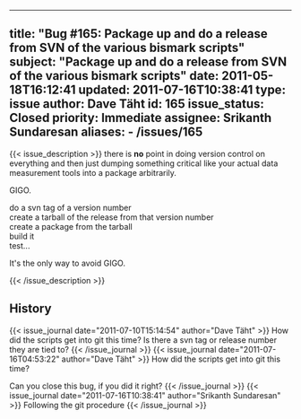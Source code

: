 
---
title: "Bug #165: Package up and do a release from SVN of the various bismark scripts"
subject: "Package up and do a release from SVN of the various bismark scripts"
date: 2011-05-18T16:12:41
updated: 2011-07-16T10:38:41
type: issue
author: Dave Täht
id: 165
issue_status: Closed
priority: Immediate
assignee: Srikanth Sundaresan
aliases:
    - /issues/165
---

{{< issue_description >}}
there is **no** point in doing version control on everything and then
just dumping something critical like your actual data measurement tools
into a package arbitrarily.

GIGO.

do a svn tag of a version number\
create a tarball of the release from that version number\
create a package from the tarball\
build it\
test...

It's the only way to avoid GIGO.


{{< /issue_description >}}

## History
{{< issue_journal date="2011-07-10T15:14:54" author="Dave Täht" >}}
How did the scripts get into git this time? Is there a svn tag or
release number they are tied to?
{{< /issue_journal >}}
{{< issue_journal date="2011-07-16T04:53:22" author="Dave Täht" >}}
How did the scripts get into git this time?

Can you close this bug, if you did it right?
{{< /issue_journal >}}
{{< issue_journal date="2011-07-16T10:38:41" author="Srikanth Sundaresan" >}}
Following the git procedure
{{< /issue_journal >}}

